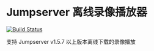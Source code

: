 # Jumpserver 离线录像播放器

[![Build Status](https://travis-ci.com/orangemio/videoplayer-electron.svg?branch=master)](https://travis-ci.com/orangemio/videoplayer-electron)


支持 Jumpserver v1.5.7 以上版本离线下载的录像播放

